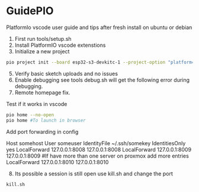 # GuidePIO
PlatformIo vscode user guide and tips after fresh install on ubuntu or debian

1. First run tools/setup.sh
2. Install PlatformIO vscode extenstions
3. Initialize a new project
```bash
pio project init --board esp32-s3-devkitc-1 --project-option "platform=espressif32@6.9.0" --project-option "framework=arduino"
```
5. Verify basic sketch uploads and no issues
6. Enable debugging see tools debug.sh will get the following error during debugging.
7. Remote homepage fix.

Test if it works in vscode
```bash
pio home --no-open
pio home #To launch in browser
```

 Add port forwarding in config

 Host somehost
	User someuser
	IdentityFile ~/.ssh/somekey
	IdentitiesOnly yes
	LocalForward 127.0.0.1:8008 127.0.0.1:8008 
	LocalForward 127.0.0.1:8009 127.0.0.1:8009 #If have more than one server on proxmox add more entries
    LocalForward 127.0.0.1:8010 127.0.0.1:8010

8. Its possible a session is still open use kill.sh and change the port

```bash
kill.sh
```